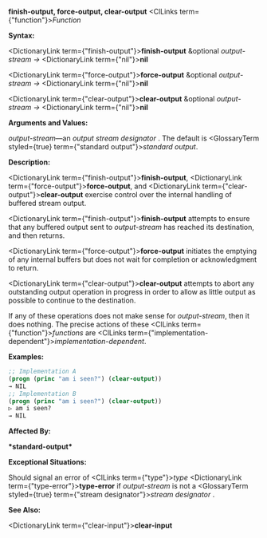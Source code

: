 **finish-output, force-output, clear-output** <ClLinks  term={"function"}><i>Function</i></ClLinks> 



**Syntax:** 



<DictionaryLink  term={"finish-output"}><b>finish-output</b></DictionaryLink> &amp;optional *output-stream →* <DictionaryLink  term={"nil"}><b>nil</b></DictionaryLink> 



<DictionaryLink  term={"force-output"}><b>force-output</b></DictionaryLink> &amp;optional *output-stream →* <DictionaryLink  term={"nil"}><b>nil</b></DictionaryLink> 



<DictionaryLink  term={"clear-output"}><b>clear-output</b></DictionaryLink> &amp;optional *output-stream →* <DictionaryLink  term={"nil"}><b>nil</b></DictionaryLink> 



**Arguments and Values:** 



*output-stream*—an *output stream designator* . The default is <GlossaryTerm styled={true} term={"standard output"}><i>standard output</i></GlossaryTerm>. 



**Description:** 



<DictionaryLink  term={"finish-output"}><b>finish-output</b></DictionaryLink>, <DictionaryLink  term={"force-output"}><b>force-output</b></DictionaryLink>, and <DictionaryLink  term={"clear-output"}><b>clear-output</b></DictionaryLink> exercise control over the internal handling of buffered stream output. 



<DictionaryLink  term={"finish-output"}><b>finish-output</b></DictionaryLink> attempts to ensure that any buffered output sent to *output-stream* has reached its destination, and then returns. 



<DictionaryLink  term={"force-output"}><b>force-output</b></DictionaryLink> initiates the emptying of any internal buffers but does not wait for completion or acknowledgment to return. 



<DictionaryLink  term={"clear-output"}><b>clear-output</b></DictionaryLink> attempts to abort any outstanding output operation in progress in order to allow as little output as possible to continue to the destination. 



If any of these operations does not make sense for *output-stream*, then it does nothing. The precise actions of these <ClLinks  term={"function"}><i>functions</i></ClLinks> are <ClLinks  term={"implementation-dependent"}><i>implementation-dependent</i></ClLinks>. 







 



 



**Examples:**
```lisp
;; Implementation A 
(progn (princ "am i seen?") (clear-output)) 
→ NIL 
;; Implementation B 
(progn (princ "am i seen?") (clear-output)) 
▷ am i seen? 
→ NIL 
```
**Affected By:** 



**\*standard-output\*** 



**Exceptional Situations:** 



Should signal an error of <ClLinks  term={"type"}><i>type</i></ClLinks> <DictionaryLink  term={"type-error"}><b>type-error</b></DictionaryLink> if *output-stream* is not a <GlossaryTerm styled={true} term={"stream designator"}><i>stream designator</i></GlossaryTerm> . 



**See Also:** 



<DictionaryLink  term={"clear-input"}><b>clear-input</b></DictionaryLink> 



